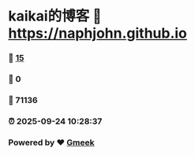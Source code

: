 # kaikai的博客 :link: https://naphjohn.github.io 
### :page_facing_up: [15](https://naphjohn.github.io/tag.html) 
### :speech_balloon: 0 
### :hibiscus: 71136 
### :alarm_clock: 2025-09-24 10:28:37 
### Powered by :heart: [Gmeek](https://github.com/Meekdai/Gmeek)
